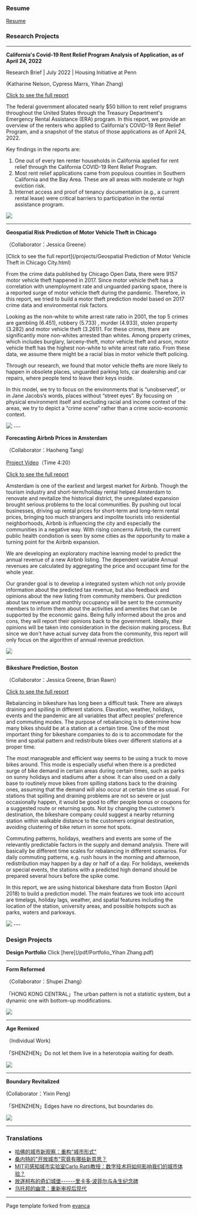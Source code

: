 ### Resume

[Resume](/pdf/Resume_Yihan_Zhang.pdf)


### Research Projects

---

**California's Covid-19 Rent Relief Program Analysis of Application, as of April 24, 2022**

Research Brief \| July 2022 \| Housing Initiative at Penn

(Katharine Nelson, Cypress Marrs, Yihan Zhang)

[Click to see the full report](https://www.housinginitiative.org/californiarsquos-covid-19-rent-relief-program-july-2022-landing-page.html)

The federal government allocated nearly \$50 billion to rent relief programs throughout the United States through the Treasury Department's Emergency Rental Assistance (ERA) program. In this report, we provide an overview of the renters who applied to California's COVID-19 Rent Relief Program, and a snapshot of the status of those applications as of April 24, 2022.

Key findings in the reports are: 
1. One out of every ten renter households in California applied for rent relief through the California COVID-19 Rent Relief Program. 
2. Most rent relief applications came from populous counties in Southern California and the Bay Area. These are all areas with moderate or high eviction risk. 
3. Internet access and proof of tenancy documentation (e.g., a current rental lease) were critical barriers to participation in the rental assistance program.

<img src="images/ca_ERA.png?raw=true"/>

---

**Geospatial Risk Prediction of Motor Vehicle Theft in Chicago**

（Collaborator：Jessica Greene）

[Click to see the full report](/projects/Geospatial Prediction of Motor Vehicle Theft in Chicago City.html) 

From the crime data published by Chicago Open Data, there were 9157 motor vehicle theft happened in 2017. Since motor vehicle theft has a correlation with unemployment rate and unguarded parking space, there is a reported surge of motor vehicle theft during the pandemic. Therefore, in this report, we tried to build a motor theft prediction model based on 2017 crime data and environmental risk factors.

Looking as the non-white to white arrest rate ratio in 2001, the top 5 crimes are gambling (6.451), robbery (5.733) , murder (4.933), stolen property (3.282) and motor vehicle theft (3.261)1. For these crimes, there are significantly more non-whites arrested than whites. Among property crimes, which includes burglary, larceny-theft, motor vehicle theft and arson, motor vehicle theft has the highest non-white to white arrest rate ratio. From these data, we assume there might be a racial bias in motor vehicle theft policing.

Through our research, we found that motor vehicle thefts are more likely to happen in obsolete places, unguarded parking lots, car dealership and car repairs, where people tend to leave their keys inside.

In this model, we try to focus on the environments that is “unobserved”, or in Jane Jacobs’s words, places without “street eyes”. By focusing on physical environment itself and excluding racial and income context of the areas, we try to depict a “crime scene” rather than a crime socio-economic context.

<img src="images/chicagopic1.png?raw=true"/>
---

**Forecasting Airbnb Prices in Amsterdam**

（Collaborator：Haoheng Tang）

[Project Video](https://www.bilibili.com/video/bv1a64y1q74s)（Time 4:20）

[Click to see the full report](/projects/Amsterdam.html)

Amsterdam is one of the earliest and largest market for Airbnb. Though the tourism industry and short-term/holiday rental helped Amsterdam to renovate and revitalize the historical district, the unregulated expansion brought serious problems to the local communities. By pushing out local businesses, driving up rental prices for short-term and long-term rental prices, bringing too much strangers and impolite tourists into residential neighborhoods, Airbnb is influencing the city and especially the communities in a negative way. With rising concerns Airbnb, the current public health condistion is seen by some cities as the opportunity to make a turning point for the Airbnb expansion.

We are developing an exploratory machine learning model to predict the annual revenue of a new Airbnb listing. The dependent variable Annual revenues are calculated by aggregating the price and occupant time for the whole year.

Our grander goal is to develop a integrated system which not only provide information about the predicted tax revenue, but also feedback and opinions about the new listing from community members. Our prediction about tax revenue and monthly occupancy will be sent to the community members to inform them about the activities and amenities that can be supported by the economic gains. Being fully informed about the pros and cons, they will report their opinions back to the government. Ideally, their opinions will be taken into consideration in the decision making process. But since we don't have actual survey data from the community, this report will only focus on the algorithm of annual revenue prediction.

<img src="images/amsterdam.png?raw=true"/>

---
**Bikeshare Prediction, Boston**

（Collaborator：Jessica Greene, Brian Rawn）

[Click to see the full report](/projects/Bikeshare.html)

Rebalancing in bikeshare has long been a difficult task. There are always draining and spilling in different stations. Elavation, weather, holidays, events and the pandemic are all variables that affect peoples’ preference and commuting modes. The purpose of rebalancing is to determine how many bikes should be at a station at a certain time. One of the most important thing for bikeshare companies to do is to accommodate for the time and spatial pattern and redistribute bikes over different stations at a proper time.

The most manageable and efficient way seems to be using a truck to move bikes around. This mode is especially useful when there is a predicted surge of bike demand in certain areas during certain times, such as parks on sunny holidays and stadiums after a show. It can also used on a daily base to routinely move bikes from spilling stations back to the draining ones, assuming that the demand will also occur at certain time as usual. For stations that spilling and draining problems are not so severe or just occasionally happen, it would be good to offer people bonus or coupons for a suggested route or returning spots. Not by changing the customer’s destination, the bikeshare company could suggest a nearby returning station within walkable distance to the customers original destination, avoiding clustering of bike return in some hot spots.

Commuting patterns, holidays, weathers and events are some of the relevantly predictable factors in the supply and demand analysis. There will basically be different time scales for rebalancing in different scenarios. For daily commuting patterns, e.g. rush hours in the morning and afternoon, redistribution may happen by a day or half of a day. For holidays, weekends or special events, the stations with a predicted high demand should be prepared several hours before the spike come.

In this report, we are using historical bikeshare data from Boston (April 2018) to build a prediction model. The main features we took into account are timelags, holiday lags, weather, and spatial features including the location of the station, university areas, and possible hotspots such as parks, waters and parkways.

<img src="images/bikeshare.gif?raw=true"/>
---

### Design Projects

**Design Portfolio** Click [here](/pdf/Portfolio_Yihan Zhang.pdf) 

---

**Form Reformed**

（Collaborator：Shupei Zhang）

「HONG KONG CENTRAL」The urban pattern is not a statistic system, but a dynamic one with bottom-up modifications.

<img src="images/HongKong.png?raw=true"/>

---

**Age Remixed**

（Individual Work)

「SHENZHEN」Do not let them live in a heterotopia waiting for death.

<img src="images/aged.png?raw=true"/>

---

**Boundary Revitalized**

(Collaborator：Yixin Peng)

「SHENZHEN」Edges have no directions, but boundaries do.

<img src="images/secondaryboundary.png?raw=true"/>

---

### Translations

-   [哈佛的城市新观察：重构"城市形式"](https://mp.weixin.qq.com/s/ugdZ8itJMiBBFNZE_lRk-w)
-   [桑内特的"开放城市"究竟有哪些新意思？](https://mp.weixin.qq.com/s/Hi96n4R5LImFoDiMY7vPFw)
-   [MIT可感知城市实验室Carlo Ratti教授：数字技术将如何影响我们的城市体验？](https://mp.weixin.qq.com/s/9QGHnQXw3-M5CT-d0RVt7A)
-   [放逐柯布的奇幻城堡------里卡多·波菲尔与永生纪念碑](https://mp.weixin.qq.com/s/tAjbiltvbIz9Ha265hPlhg)
-   [乌托邦的幽灵：重新审视后现代](https://mp.weixin.qq.com/s/Ae2WCJfhAm6YijBMqmlfsw)

---

<p style="font-size:11px">

Page template forked from <a href="https://github.com/evanca/quick-portfolio">evanca</a>

</p>

<!-- Remove above link if you don't want to attibute -->
